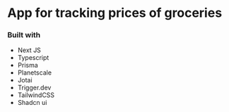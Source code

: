 # App for tracking prices of groceries

### Built with

- Next JS
- Typescript
- Prisma
- Planetscale
- Jotai
- Trigger.dev
- TailwindCSS
- Shadcn ui
